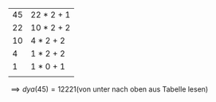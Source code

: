 |     |            |
| --- | ---------- |
| 45  | 22 * 2 + 1 |
| 22  | 10 * 2 + 2 |
| 10  | 4 * 2 + 2  |
| 4   | 1 * 2 + 2  |
| 1   | 1 * 0 + 1  |
|     |            |
$\implies dya(45) = 12221$(von unter nach oben aus Tabelle lesen)
